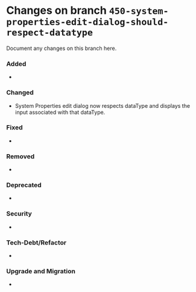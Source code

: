 # Changes on branch `450-system-properties-edit-dialog-should-respect-datatype`
Document any changes on this branch here.
### Added
- 

### Changed
- System Properties edit dialog now respects dataType and displays the input associated with that dataType. 

### Fixed
- 

### Removed
- 

### Deprecated
- 

### Security
- 

### Tech-Debt/Refactor
- 

### Upgrade and Migration
- 
